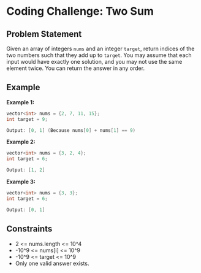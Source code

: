 # Coding Challenge: Two Sum

## Problem Statement

Given an array of integers `nums` and an integer `target`, return indices of the two numbers such that they add up to `target`. You may assume that each input would have exactly one solution, and you may not use the same element twice. You can return the answer in any order.

## Example

**Example 1:**

```cpp
vector<int> nums = {2, 7, 11, 15};
int target = 9;

Output: [0, 1] (Because nums[0] + nums[1] == 9)
```

**Example 2:**

```cpp
vector<int> nums = {3, 2, 4};
int target = 6;

Output: [1, 2]
```

**Example 3:**

```cpp
vector<int> nums = {3, 3};
int target = 6;

Output: [0, 1]
```

## Constraints
- 2 <= nums.length <= 10^4
- -10^9 <= nums[i] <= 10^9
- -10^9 <= target <= 10^9
- Only one valid answer exists.